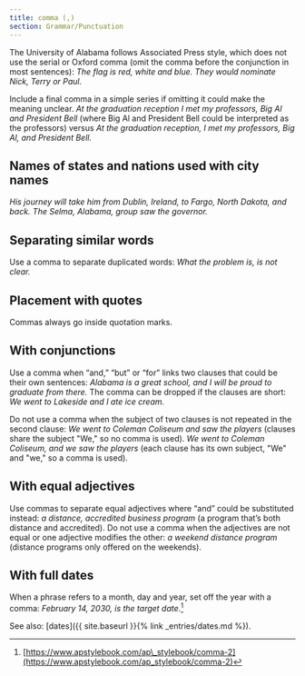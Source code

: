 ```yaml
---
title: comma (,)
section: Grammar/Punctuation
---
```

The University of Alabama follows Associated Press style, which does not use the serial or Oxford comma (omit the comma before the conjunction in most sentences): _The flag is red, white and blue. They would nominate Nick, Terry or Paul._

Include a final comma in a simple series if omitting it could make the meaning unclear. _At the graduation reception I met my professors, Big Al and President Bell_ (where Big Al and President Bell could be interpreted as the professors) versus _At the graduation reception, I met my professors, Big Al, and President Bell._

## Names of states and nations used with city names
 _His journey will take him from Dublin, Ireland, to Fargo, North Dakota, and back. The Selma, Alabama, group saw the governor._

## Separating similar words
 Use a comma to separate duplicated words: _What the problem is, is not clear._

## Placement with quotes
 Commas always go inside quotation marks.

## With conjunctions
 Use a comma when “and,” “but” or “for” links two clauses that could be their own sentences: _Alabama is a great school, and I will be proud to graduate from there._ The comma can be dropped if the clauses are short: _We went to Lakeside and I ate ice cream._

Do not use a comma when the subject of two clauses is not repeated in the second clause: _We went to Coleman Coliseum and saw the players_ (clauses share the subject "We," so no comma is used). _We went to Coleman Coliseum, and we saw the players_ (each clause has its own subject, "We" and "we," so a comma is used).

## With equal adjectives
 Use commas to separate equal adjectives where “and” could be substituted instead: _a distance, accredited business program_ (a program that’s both distance and accredited). Do not use a comma when the adjectives are not equal or one adjective modifies the other: _a weekend distance program_ (distance programs only offered on the weekends).

## With full dates
 When a phrase refers to a month, day and year, set off the year with a comma: _February 14, 2030, is the target date_.[^10]

See also: [dates]({{ site.baseurl }}{% link _entries/dates.md %}).

[^10]: [https://www.apstylebook.com/ap\_stylebook/comma-2](https://www.apstylebook.com/ap_stylebook/comma-2)
